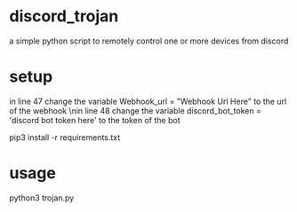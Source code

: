 # discord_trojan
a simple python script to remotely control one or more devices from discord

# setup

in line 47 change the variable Webhook_url = "Webhook Url Here" to the url of the webhook
\nin line 48 change the variable discord_bot_token = 'discord bot token here' to the token of the bot

pip3 install -r requirements.txt

# usage

python3 trojan.py
